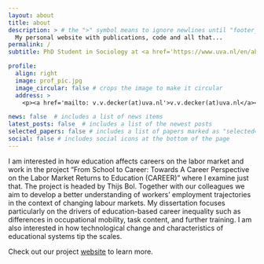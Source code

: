 ```yaml
---
layout: about
title: about
description: > # the ">" symbol means to ignore newlines until "footer_text:"
  My personal website with publications, code and all that...
permalink: /
subtitle: PhD Student in Sociology at <a href='https://www.uva.nl/en/about-the-uva/organisation/faculties/faculty-of-social-and-behavioural-sciences/disciplines/sociology/sociology.html'>University of Amsterdam</a>.

profile:
  align: right
  image: prof_pic.jpg
  image_circular: false # crops the image to make it circular
  address: >
    <p><a href='mailto: v.v.decker(at)uva.nl'>v.v.decker(at)uva.nl</a></p>

news: false  # includes a list of news items
latest_posts: false  # includes a list of the newest posts
selected_papers: false # includes a list of papers marked as "selected={true}"
social: false # includes social icons at the bottom of the page
---
```


I am interested in how education affects careers on the labor market and work in the project “From School to Career: Towards A Career Perspective on the Labor Market Returns to Education (CAREER)” where I examine just that. The project is headed by Thijs Bol. Together with our colleagues we aim to develop a better understanding of workers’ employment trajectories in the context of changing labour markets. My dissertation focuses particularly on the drivers of education-based career inequality such as differences in occupational mobility, task content, and further training. I am also interested in how technological change and characteristics of educational systems tip the scales.

Check out our project [website](https://careerproject.eu/) to learn more.

